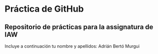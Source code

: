 # Práctica de GitHub 

## Repositorio de prácticas para la assignatura de IAW

Incluye a continuación tu nombre y apellidos: Adrián Bertó Murgui
